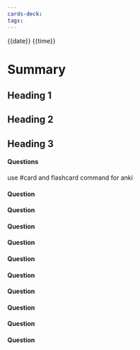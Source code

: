 ```yaml
---
cards-deck: 
tags:
---
```

{{date}} {{time}}

# Summary




## Heading 1 


## Heading 2 


## Heading 3 





#### Questions 
use \#card and flashcard command for anki

#### Question 

#### Question 

#### Question 

#### Question 

#### Question 

#### Question 

#### Question 

#### Question 

#### Question 

#### Question 

